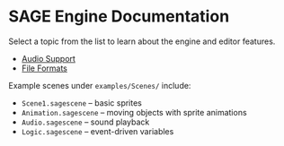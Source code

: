 # SAGE Engine Documentation

Select a topic from the list to learn about the engine and editor features.
* [Audio Support](audio.md)
* [File Formats](formats.md)

Example scenes under `examples/Scenes/` include:
- `Scene1.sagescene` – basic sprites
- `Animation.sagescene` – moving objects with sprite animations
- `Audio.sagescene` – sound playback
- `Logic.sagescene` – event-driven variables
